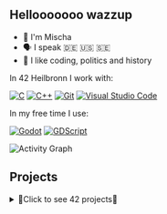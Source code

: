 ## Hellooooooo wazzup

- 🫡 I'm Mischa
- 🗣️ I speak 🇩🇪 🇺🇸 🇸🇪
- 💌 I like coding, politics and history

In 42 Heilbronn I work with:

[![C](https://img.shields.io/badge/C-00599C?logo=c&logoColor=white)](#)
[![C++](https://img.shields.io/badge/-C++-blue?logo=cplusplus)](#)
[![Git](https://img.shields.io/badge/Git-F05032?logo=git&logoColor=fff)](#)
[![Visual Studio Code](https://img.shields.io/badge/Visual%20Studio%20Code-0078d7.svg?logo=visual-studio-code&logoColor=white)](#)

In my free time I use:

[![Godot](https://img.shields.io/badge/Godot%20Engine-478CBF?logo=godotengine&logoColor=fff&style=flat)](#)
[![GDScript](https://img.shields.io/badge/GDScript-478CBF?logo=godot-engine&logoColor=white)](#)

![Activity Graph](https://github-readme-activity-graph.vercel.app/graph?username=Horrjiy&area=true&radius=8&theme=github-dark)

## Projects

<details>
<summary>🔶Click to see 42 projects🔶</summary>

| Project   | Description        | Course     | Finished      | Link                                 |
| :-------- | :----------------- | :--------: | :-----------: | :----------------------------------- |
| libft | Libft is a basic C library | Core Rank 00 | 27-Oct-2024 | 🔗 https://github.com/Horrjiy/libft |
| ft_printf | Own printf in C | Core Rank 01 | 14-Nov-2024 | 🔗 https://github.com/Horrjiy/ft_printf |
| so_long | Simple 2D Game in C | Core Rank 02 | 03-Jan-2025 | 🔗 https://github.com/Horrjiy/so_long |
| push_swap | Stack sorting algorithm in C | Core Rank 02 | 17-Feb-2025 | 🔗 https://github.com/Horrjiy/push_swap |
| minitalk | Simple server-client communication program | Core Rank 02 | 04-Mar-2025 | 🔗 https://github.com/Horrjiy/minitalk |
| minishell | Self-made bash shell in C | Core Rank 03 | 05-Apr-2025 | 🔗 https://github.com/Horrjiy/minishell |
| Philosophers | Solving dining philosophers problem with Multithreading in C | Core Rank 03 | 22-Apr-2025 | 🔗 https://github.com/Horrjiy/Philosophers |
| miniRT | Image rendering with raytracing in C | Core Rank 04 | 06-May-2025 | 🔗 https://github.com/Horrjiy/miniRT |
| CPP Modules | 10 small C++ introduction projects | Core Rank 04+05 | 🛠️ Working on it... | 🔗 https://github.com/Horrjiy/CPP-Modules |
| ft_irc | ... | Core Rank 05 | ☄️ Coming soon... | 🚫 |
| ft_transcendence | ... | Core Rank 06 | ☄️ Coming soon... | 🚫 |

</details>
